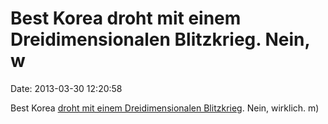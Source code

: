 Best Korea droht mit einem Dreidimensionalen Blitzkrieg. Nein, w
================================================================

Date: 2013-03-30 12:20:58

Best Korea [droht mit einem Dreidimensionalen
Blitzkrieg](http://live.reuters.com/Event/North_Korea/70001409). Nein,
wirklich. m)
